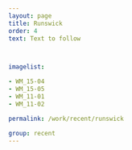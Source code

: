 ```yaml
---
layout: page
title: Runswick
order: 4
text: Text to follow



imagelist:

- WM_15-04
- WM_15-05
- WM_11-01
- WM_11-02

permalink: /work/recent/runswick

group: recent
---
```

